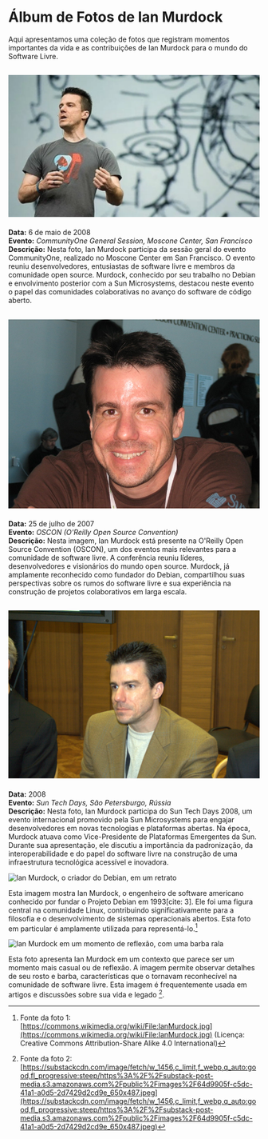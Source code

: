 # Álbum de Fotos de Ian Murdock

Aqui apresentamos uma coleção de fotos que registram momentos importantes da vida e as contribuições de Ian Murdock para o mundo do Software Livre.



## ![Ian Murdock palestrando](./assets/ian-murdock-2008.webp)

**Data:** 6 de maio de 2008  
**Evento:** *CommunityOne General Session, Moscone Center, San Francisco*  
**Descrição:** Nesta foto, Ian Murdock participa da sessão geral do evento CommunityOne, realizado no Moscone Center em San Francisco. O evento reuniu desenvolvedores, entusiastas de software livre e membros da comunidade open source. Murdock, conhecido por seu trabalho no Debian e envolvimento posterior com a Sun Microsystems, destacou neste evento o papel das comunidades colaborativas no avanço do software de código aberto.


## ![Ian Murdock na OSCON](./assets/1064842745_c18fdccea2_c.jpg)

**Data:** 25 de julho de 2007  
**Evento:** *OSCON (O'Reilly Open Source Convention)*  
**Descrição:** Nesta imagem, Ian Murdock está presente na O'Reilly Open Source Convention (OSCON), um dos eventos mais relevantes para a comunidade de software livre. A conferência reuniu líderes, desenvolvedores e visionários do mundo open source. Murdock, já amplamente reconhecido como fundador do Debian, compartilhou suas perspectivas sobre os rumos do software livre e sua experiência na construção de projetos colaborativos em larga escala.

## ![Ian Murdock no Sun Tech Days 2008](./assets/Ian_Murdock_at_Sun_Tech_Days,_Saint_Petersburg,_2008.jpg)

**Data:** 2008  
**Evento:** *Sun Tech Days, São Petersburgo, Rússia*  
**Descrição:** Nesta foto, Ian Murdock participa do Sun Tech Days 2008, um evento internacional promovido pela Sun Microsystems para engajar desenvolvedores em novas tecnologias e plataformas abertas. Na época, Murdock atuava como Vice-Presidente de Plataformas Emergentes da Sun. Durante sua apresentação, ele discutiu a importância da padronização, da interoperabilidade e do papel do software livre na construção de uma infraestrutura tecnológica acessível e inovadora.




![Ian Murdock, o criador do Debian, em um retrato](https://upload.wikimedia.org/wikipedia/commons/thumb/3/3b/IanMurdock.jpg/1024px-IanMurdock.jpg)

Esta imagem mostra Ian Murdock, o engenheiro de software americano conhecido por fundar o Projeto Debian em 1993[cite: 3]. Ele foi uma figura central na comunidade Linux, contribuindo significativamente para a filosofia e o desenvolvimento de sistemas operacionais abertos. Esta foto em particular é amplamente utilizada para representá-lo.[^1]


[^1]: Fonte da foto 1: [https://commons.wikimedia.org/wiki/File:IanMurdock.jpg](https://commons.wikimedia.org/wiki/File:IanMurdock.jpg) (Licença: Creative Commons Attribution-Share Alike 4.0 International)


![Ian Murdock em um momento de reflexão, com uma barba rala](https://substackcdn.com/image/fetch/w_1456,c_limit,f_webp,q_auto:good,fl_progressive:steep/https%3A%2F%2Fsubstack-post-media.s3.amazonaws.com%2Fpublic%2Fimages%2F64d9905f-c5dc-41a1-a0d5-2d7429d2cd9e_650x487.jpeg)

Esta foto apresenta Ian Murdock em um contexto que parece ser um momento mais casual ou de reflexão. A imagem permite observar detalhes de seu rosto e barba, características que o tornavam reconhecível na comunidade de software livre. Esta imagem é frequentemente usada em artigos e discussões sobre sua vida e legado [^2].


[^2]: Fonte da foto 2: [https://substackcdn.com/image/fetch/w_1456,c_limit,f_webp,q_auto:good,fl_progressive:steep/https%3A%2F%2Fsubstack-post-media.s3.amazonaws.com%2Fpublic%2Fimages%2F64d9905f-c5dc-41a1-a0d5-2d7429d2cd9e_650x487.jpeg](https://substackcdn.com/image/fetch/w_1456,c_limit,f_webp,q_auto:good,fl_progressive:steep/https%3A%2F%2Fsubstack-post-media.s3.amazonaws.com%2Fpublic%2Fimages%2F64d9905f-c5dc-41a1-a0d5-2d7429d2cd9e_650x487.jpeg)
